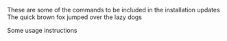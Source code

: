 
These are some of the commands to be included in the installation updates
The quick brown fox jumped over the lazy dogs

Some usage instructions
